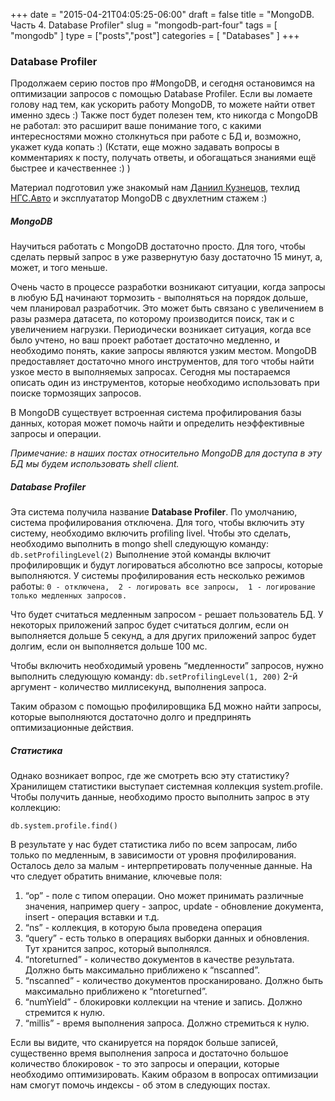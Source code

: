 +++
date = "2015-04-21T04:05:25-06:00"
draft = false
title = "MongoDB. Часть 4. Database Profiler"
slug = "mongodb-part-four"
tags = [ "mongodb" ]
type = ["posts","post"]
categories = [
    "Databases"
]
+++
### Database Profiler
Продолжаем серию постов про #MongoDB, и сегодня остановимся на оптимизации запросов с помощью Database Profiler. Если вы ломаете голову над тем, как ускорить работу MongoDB, то можете найти ответ именно здесь :) Также пост будет полезен тем, кто никогда с MongoDB не работал: это расширит ваше понимание того, с какими интересностями можно столкнуться при работе с БД и, возможно, укажет куда копать :) (Кстати, еще можно задавать вопросы в комментариях к посту, получать ответы, и обогащаться знаниями ещё быстрее и качественнее :) )

Материал подготовил уже знакомый нам [Даниил Кузнецов](http://d2one.ru), техлид [НГС.Авто](http://auto.ngs.ru) и эксплуататор MongoDB с двухлетним стажем :)

##### MongoDB
Научиться работать с MongoDB достаточно просто. Для того, чтобы сделать первый запрос в уже развернутую базу достаточно 15 минут, а, может, и того меньше. 

Очень часто в процессе разработки возникают ситуации, когда запросы в любую БД начинают тормозить - выполняться на порядок дольше, чем планировал разработчик. Это может быть связано с увеличением в разы размера датасета, по которому производится поиск, так и с увеличением нагрузки.
Периодически возникает ситуация, когда все было учтено, но ваш проект работает достаточно медленно, и необходимо понять, какие запросы являются узким местом. 
MongoDB предоставляет достаточно много инструментов, для того чтобы найти узкое место в выполняемых запросах. Сегодня мы постараемся описать один из инструментов, которые необходимо использовать при поиске тормозящих запросов.

В MongoDB существует встроенная система профилирования базы данных, которая может помочь найти и определить неэффективные запросы и операции.

*Примечание: в наших постах относительно MongoDB для доступа в эту БД мы будем использовать shell client.*

##### Database Profiler
Эта система получила название **Database Profiler**. По умолчанию, система профилирования отключена. Для того, чтобы включить эту систему, необходимо включить profiling livel. Чтобы это сделать, необходимо выполнить в mongo shell следующую команду:
```db.setProfilingLevel(2)```
Выполнение этой команды включит профилировщик и будут логироваться абсолютно все запросы, которые выполняются. 
У системы профилирования есть несколько режимов работы: 
`0 - отключена, 
2 - логировать все запросы, 
1 - логирование только медленных запросов. `

Что будет считаться медленным запросом - решает пользователь БД. У некоторых приложений запрос будет считаться долгим, если он выполняется дольше 5 секунд, а для других приложений запрос будет долгим, если он выполняется дольше 100 мс.

Чтобы включить необходимый уровень “медленности” запросов, нужно выполнить следующую команду:
`db.setProfilingLevel(1, 200)`
2-й аргумент - количество миллисекунд, выполнения запроса.

Таким образом с помощью профилировщика БД можно найти запросы, которые выполняются достаточно долго и предпринять оптимизационные действия. 

##### Статистика
Однако возникает вопрос, где же смотреть всю эту статистику?
Хранилищем статистики выступает системная коллекция system.profile. Чтобы получить данные, необходимо просто выполнить запрос в эту коллекцию:

`db.system.profile.find()`

В результате у нас будет статистика либо по всем запросам, либо только по медленным, в зависимости от уровня профилирования. Осталось дело за малым - интерпретировать полученные данные. На что следует обратить внимание, ключевые поля:
1. “op” - поле с типом операции. Оно может принимать различные значения, например query - запрос, update - обновление документа, insert - операция вставки и т.д.
2. “ns” - коллекция, в которую была проведена операция
3. “query” - есть только в операциях выборки данных и обновления. Тут хранится запрос, который выполнялся.
4. “ntoreturned” - количество документов в качестве результата. Должно быть максимально приближено к “nscanned”.
5. “nscanned” - количество документов просканировано. Должно быть максимально приближено к “ntoreturned”.
6. “numYield” - блокировки коллекции на чтение и запись. Должно стремится к нулю.
7. “millis” - время выполнения запроса. Должно стремиться к нулю.

Если вы видите, что сканируется на порядок больше записей, существенно время выполнения запроса и достаточно большое количество блокировок - то это запросы и операции, которые необходимо оптимизировать. Каким образом в вопросах оптимизации нам смогут помочь индексы - об этом в следующих постах.
